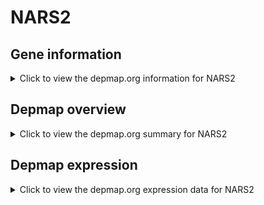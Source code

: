 <h1>NARS2</h1>

<h2>Gene information</h2>
<details>
  <summary>Click to view the depmap.org information for NARS2</summary>
  <iframe src="https://depmap.org/portal/gene/NARS2?tab=about" style="border:none;width:100%;height:800px"></iframe>
</details>

<h2>Depmap overview</h2>
<details>
  <summary>Click to view the depmap.org summary for NARS2</summary>
  <iframe src="https://depmap.org/portal/gene/NARS2?tab=overview" style="border:none;width:100%;height:800px"></iframe>
</details>

<h2>Depmap expression</h2>
<details>
  <summary>Click to view the depmap.org expression data for NARS2</summary>
  <iframe src="https://depmap.org/portal/gene/NARS2?tab=characterization" style="border:none;width:100%;height:800px"></iframe>
</details>


<!--
<h2>Reactome Pathway diagram</h2>
<details>
  <summary>Click to view Reactome pathway for NARS2</summary>
  PNAME
</details>
-->


